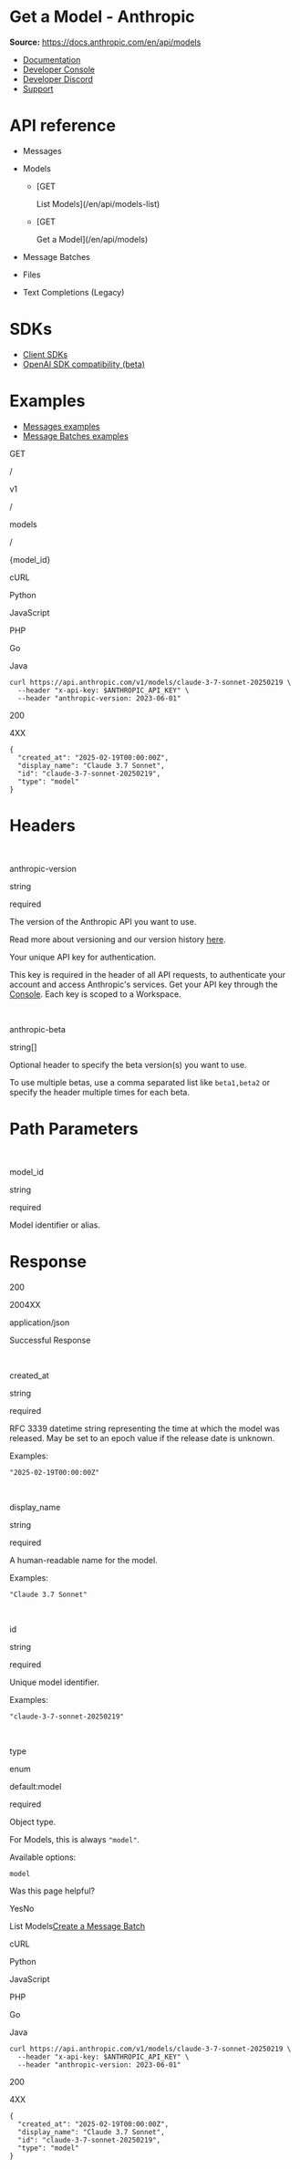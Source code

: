 # Get a Model - Anthropic

**Source:** https://docs.anthropic.com/en/api/models

- [Documentation](/en/home)
- [Developer Console](https://console.anthropic.com/)
- [Developer Discord](https://www.anthropic.com/discord)
- [Support](https://support.anthropic.com/)

# API reference

* Messages
* Models

  + [GET

    List Models](/en/api/models-list)
  + [GET

    Get a Model](/en/api/models)
* Message Batches
* Files
* Text Completions (Legacy)

# SDKs

* [Client SDKs](/en/api/client-sdks)
* [OpenAI SDK compatibility (beta)](/en/api/openai-sdk)

# Examples

* [Messages examples](/en/api/messages-examples)
* [Message Batches examples](/en/api/messages-batch-examples)

GET

/

v1

/

models

/

{model\_id}

cURL

Python

JavaScript

PHP

Go

Java

```
curl https://api.anthropic.com/v1/models/claude-3-7-sonnet-20250219 \
  --header "x-api-key: $ANTHROPIC_API_KEY" \
  --header "anthropic-version: 2023-06-01"
```

200

4XX

```
{
  "created_at": "2025-02-19T00:00:00Z",
  "display_name": "Claude 3.7 Sonnet",
  "id": "claude-3-7-sonnet-20250219",
  "type": "model"
}
```

# Headers

[​](#parameter-anthropic-version)

anthropic-version

string

required

The version of the Anthropic API you want to use.

Read more about versioning and our version history [here](https://docs.anthropic.com/en/api/versioning).

Your unique API key for authentication.

This key is required in the header of all API requests, to authenticate your account and access Anthropic's services. Get your API key through the [Console](https://console.anthropic.com/settings/keys). Each key is scoped to a Workspace.

[​](#parameter-anthropic-beta)

anthropic-beta

string[]

Optional header to specify the beta version(s) you want to use.

To use multiple betas, use a comma separated list like `beta1,beta2` or specify the header multiple times for each beta.

# Path Parameters

[​](#parameter-model-id)

model\_id

string

required

Model identifier or alias.

# Response

200

2004XX

application/json

Successful Response

[​](#response-created-at)

created\_at

string

required

RFC 3339 datetime string representing the time at which the model was released. May be set to an epoch value if the release date is unknown.

Examples:

`"2025-02-19T00:00:00Z"`

[​](#response-display-name)

display\_name

string

required

A human-readable name for the model.

Examples:

`"Claude 3.7 Sonnet"`

[​](#response-id)

id

string

required

Unique model identifier.

Examples:

`"claude-3-7-sonnet-20250219"`

[​](#response-type)

type

enum<string>

default:model

required

Object type.

For Models, this is always `"model"`.

Available options:

`model`

Was this page helpful?

YesNo

List Models[Create a Message Batch](/en/api/creating-message-batches)

cURL

Python

JavaScript

PHP

Go

Java

```
curl https://api.anthropic.com/v1/models/claude-3-7-sonnet-20250219 \
  --header "x-api-key: $ANTHROPIC_API_KEY" \
  --header "anthropic-version: 2023-06-01"
```

200

4XX

```
{
  "created_at": "2025-02-19T00:00:00Z",
  "display_name": "Claude 3.7 Sonnet",
  "id": "claude-3-7-sonnet-20250219",
  "type": "model"
}
```
